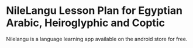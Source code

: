 # NileLangu Lesson Plan for Egyptian Arabic, Heiroglyphic and Coptic
Nilelangu is a language learning app available on the android store for free.


